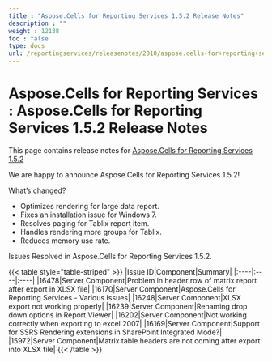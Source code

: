```yaml
---
title : "Aspose.Cells for Reporting Services 1.5.2 Release Notes" 
description : "" 
weight : 12138 
toc : false
type: docs
url: /reportingservices/releasenotes/2010/aspose.cells+for+reporting+services+1.5.2+release+notes/
---
```


# Aspose.Cells for Reporting Services : Aspose.Cells for Reporting Services 1.5.2 Release Notes


This page contains release notes for [Aspose.Cells for Reporting Services 1.5.2](http://www.aspose.com/downloads/cells/reportingservices/new-releases/aspose.cells-for-reporting-services-1.5.2/)

We are happy to announce Aspose.Cells for Reporting Services 1.5.2!

What’s changed?

*   Optimizes rendering for large data report.
*   Fixes an installation issue for Windows 7.
*   Resolves paging for Tablix report item.
*   Handles rendering more groups for Tablix.
*   Reduces memory use rate.

Issues Resolved in Aspose.Cells for Reporting Services 1.5.2.

{{< table style="table-striped" >}}
|Issue ID|Component|Summary|
|:----|:----|:----|
|16478|Server Component|Problem in header row of matrix report after export in XLSX file|
|16170|Server Component|Aspose.Cells for Reporting Services - Various Issues|
|16248|Server Component|XLSX export not working properly|
|16239|Server Component|Renaming drop down options in Report Viewer|
|16202|Server Component|Not working correctly when exporting to excel 2007|
|16169|Server Component|Support for SSRS Rendering extensions in SharePoint Integrated Mode?|
|15972|Server Component|Matrix table headers are not coming after export into XLSX file|
{{< /table >}}

